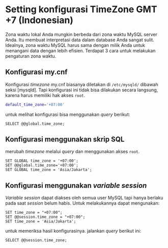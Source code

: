 # Setting konfigurasi TimeZone GMT +7 (Indonesian)

Zona waktu lokal Anda mungkin berbeda dari zona waktu MySQL server Anda. Itu membuat interpretasi data dalam database Anda sangat sulit. Idealnya, zona waktu MySQL harus sama dengan milik Anda untuk menangani data dengan lebih efisien. Terdapat 3 cara untuk melakukan pengaturan zona waktu.

## Konfigurasi my.cnf

Konfigurasi _timezone_ my.cnf biasanya diletakan di `/etc/mysqld/` dibawah seksi [mysqld]. Tapi konfigurasi ini tidak bisa dilakukan secara langsung, karena harus memiliki hak akses `root`.

```sh
default_time_zone='+07:00'
```

untuk melihat konfigurasi bisa menggunakan _query_ berikut:

```mysql
SELECT @@global.time_zone;
```

## Konfigurasi menggunakan skrip SQL

merubah _timezone_ melalui _query_ dan menggunakan akses `root`.

```mysql
SET GLOBAL time_zone = '+07:00';
SET @@global.time_zone='+07:00';
SET GLOBAL time_zone = 'Asia/Jakarta';
```

## Konfigurasi menggunakan _variable session_

_Variable session_ dapat diakses oleh semua user MySQL tapi hanya berlaku pada saat _session_ belum habis. Untuk melakukannya dapat mengunakan:

```mysql
SET time_zone = "+07:00";
SET @@session.time_zone = "+07:00";
SET time_zone = 'Asia/Jakarta';
```

untuk memeriksa hasil konfigurasinya. jalankan _query_ berikut ini:

```mysql
SELECT @@session.time_zone;
```
